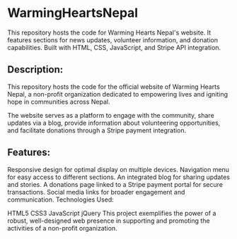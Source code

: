 # WarmingHeartsNepal
This repository hosts the code for Warming Hearts Nepal's website. It features sections for news updates, volunteer information, and donation capabilities. Built with HTML, CSS, JavaScript, and Stripe API integration.

## Description:

This repository hosts the code for the official website of Warming Hearts Nepal, a non-profit organization dedicated to empowering lives and igniting hope in communities across Nepal.

The website serves as a platform to engage with the community, share updates via a blog, provide information about volunteering opportunities, and facilitate donations through a Stripe payment integration.

## Features:

Responsive design for optimal display on multiple devices.
Navigation menu for easy access to different sections.
An integrated blog for sharing updates and stories.
A donations page linked to a Stripe payment portal for secure transactions.
Social media links for broader engagement and communication.
Technologies Used:

HTML5
CSS3
JavaScript
jQuery
This project exemplifies the power of a robust, well-designed web presence in supporting and promoting the activities of a non-profit organization.

